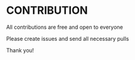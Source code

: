 # CONTRIBUTION

All contributions are free and open to everyone

Please create issues and send all necessary pulls

Thank you!
